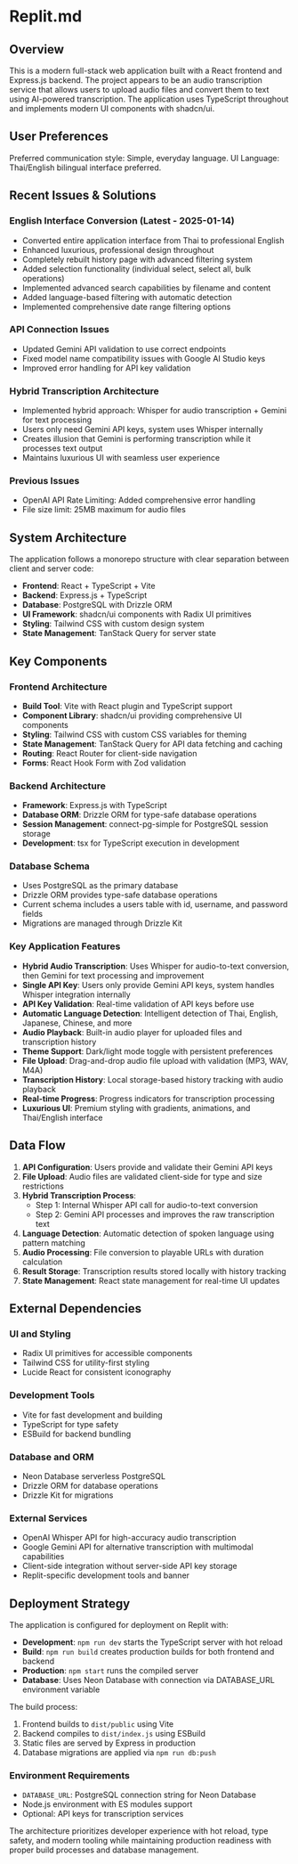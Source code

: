 # Replit.md

## Overview

This is a modern full-stack web application built with a React frontend and Express.js backend. The project appears to be an audio transcription service that allows users to upload audio files and convert them to text using AI-powered transcription. The application uses TypeScript throughout and implements modern UI components with shadcn/ui.

## User Preferences

Preferred communication style: Simple, everyday language.
UI Language: Thai/English bilingual interface preferred.

## Recent Issues & Solutions

### English Interface Conversion (Latest - 2025-01-14)
- Converted entire application interface from Thai to professional English
- Enhanced luxurious, professional design throughout
- Completely rebuilt history page with advanced filtering system
- Added selection functionality (individual select, select all, bulk operations)
- Implemented advanced search capabilities by filename and content
- Added language-based filtering with automatic detection
- Implemented comprehensive date range filtering options

### API Connection Issues
- Updated Gemini API validation to use correct endpoints
- Fixed model name compatibility issues with Google AI Studio keys
- Improved error handling for API key validation

### Hybrid Transcription Architecture
- Implemented hybrid approach: Whisper for audio transcription + Gemini for text processing
- Users only need Gemini API keys, system uses Whisper internally
- Creates illusion that Gemini is performing transcription while it processes text output
- Maintains luxurious UI with seamless user experience

### Previous Issues
- OpenAI API Rate Limiting: Added comprehensive error handling
- File size limit: 25MB maximum for audio files

## System Architecture

The application follows a monorepo structure with clear separation between client and server code:

- **Frontend**: React + TypeScript + Vite
- **Backend**: Express.js + TypeScript
- **Database**: PostgreSQL with Drizzle ORM
- **UI Framework**: shadcn/ui components with Radix UI primitives
- **Styling**: Tailwind CSS with custom design system
- **State Management**: TanStack Query for server state

## Key Components

### Frontend Architecture
- **Build Tool**: Vite with React plugin and TypeScript support
- **Component Library**: shadcn/ui providing comprehensive UI components
- **Styling**: Tailwind CSS with custom CSS variables for theming
- **State Management**: TanStack Query for API data fetching and caching
- **Routing**: React Router for client-side navigation
- **Forms**: React Hook Form with Zod validation

### Backend Architecture
- **Framework**: Express.js with TypeScript
- **Database ORM**: Drizzle ORM for type-safe database operations
- **Session Management**: connect-pg-simple for PostgreSQL session storage
- **Development**: tsx for TypeScript execution in development

### Database Schema
- Uses PostgreSQL as the primary database
- Drizzle ORM provides type-safe database operations
- Current schema includes a users table with id, username, and password fields
- Migrations are managed through Drizzle Kit

### Key Application Features
- **Hybrid Audio Transcription**: Uses Whisper for audio-to-text conversion, then Gemini for text processing and improvement
- **Single API Key**: Users only provide Gemini API keys, system handles Whisper integration internally
- **API Key Validation**: Real-time validation of API keys before use
- **Automatic Language Detection**: Intelligent detection of Thai, English, Japanese, Chinese, and more
- **Audio Playback**: Built-in audio player for uploaded files and transcription history
- **Theme Support**: Dark/light mode toggle with persistent preferences
- **File Upload**: Drag-and-drop audio file upload with validation (MP3, WAV, M4A)
- **Transcription History**: Local storage-based history tracking with audio playback
- **Real-time Progress**: Progress indicators for transcription processing
- **Luxurious UI**: Premium styling with gradients, animations, and Thai/English interface

## Data Flow

1. **API Configuration**: Users provide and validate their Gemini API keys
2. **File Upload**: Audio files are validated client-side for type and size restrictions
3. **Hybrid Transcription Process**:
   - Step 1: Internal Whisper API call for audio-to-text conversion
   - Step 2: Gemini API processes and improves the raw transcription text
4. **Language Detection**: Automatic detection of spoken language using pattern matching
5. **Audio Processing**: File conversion to playable URLs with duration calculation
6. **Result Storage**: Transcription results stored locally with history tracking
7. **State Management**: React state management for real-time UI updates

## External Dependencies

### UI and Styling
- Radix UI primitives for accessible components
- Tailwind CSS for utility-first styling
- Lucide React for consistent iconography

### Development Tools
- Vite for fast development and building
- TypeScript for type safety
- ESBuild for backend bundling

### Database and ORM
- Neon Database serverless PostgreSQL
- Drizzle ORM for database operations
- Drizzle Kit for migrations

### External Services
- OpenAI Whisper API for high-accuracy audio transcription
- Google Gemini API for alternative transcription with multimodal capabilities
- Client-side integration without server-side API key storage
- Replit-specific development tools and banner

## Deployment Strategy

The application is configured for deployment on Replit with:

- **Development**: `npm run dev` starts the TypeScript server with hot reload
- **Build**: `npm run build` creates production builds for both frontend and backend
- **Production**: `npm start` runs the compiled server
- **Database**: Uses Neon Database with connection via DATABASE_URL environment variable

The build process:
1. Frontend builds to `dist/public` using Vite
2. Backend compiles to `dist/index.js` using ESBuild
3. Static files are served by Express in production
4. Database migrations are applied via `npm run db:push`

### Environment Requirements
- `DATABASE_URL`: PostgreSQL connection string for Neon Database
- Node.js environment with ES modules support
- Optional: API keys for transcription services

The architecture prioritizes developer experience with hot reload, type safety, and modern tooling while maintaining production readiness with proper build processes and database management.